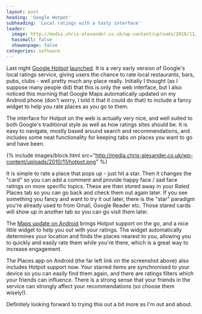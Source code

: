 ```yaml
---
layout: post
heading: 'Google Hotpot'
subheading: 'Local ratings with a tasty interface'
leader:
  image: http://media.chris-alexander.co.uk/wp-content/uploads/2010/11/hotpot.png
  hassmall: false
  showonpage: false
categories: software
---
```


Last night [Google Hotpot](http://www.google.com/hotpot) [launched](http://mashable.com/2010/11/16/google-hotpot/). It is a very early version of Google's local ratings service, giving users the chance to rate local restaurants, bars, pubs, clubs - well pretty much any place really. Initially I thought (as I suppose many people did) that this is only the web interface, but I also noticed this morning that Google Maps automatically updated on my Android phone (don't worry, I told it that it could do that) to include a fancy widget to help you rate places as you go to them.

The interface for Hotpot on the web is actually very nice, and well suited to both Google's traditional style as well as how ratings sites should be. It is easy to navigate, mostly based around search and recommendations, and includes some neat functionality for keeping tabs on places you want to go and have been.

{% include images/block.html src="http://media.chris-alexander.co.uk/wp-content/uploads/2010/11/hotpot.png" %}

It is simple to rate a place that pops up - just hit a star. Then it changes the "card" so you can add a comment and provide happy face / sad face ratings on more specific topics. These are then stored away in your Rated Places tab so you can go back and check them out again later. If you see something you fancy and want to try it out later, there is the "star" paradigm you're already used to from Gmail, Google Reader etc. Those stared cards will show up in another tab so you can go visit them later.

The [Maps update on Android](http://googlemobile.blogspot.com/2010/11/personally-yours-on-go-personalized.html) brings Hotpot support on the go, and a nice little widget to help you out with your ratings. The widget automatically determines your location and finds the places nearest to you, allowing you to quickly and easily rate them while you're there, which is a great way to increase engagement.

The Places app on Android (the far left link on the screenshot above) also includes Hotpot support now. Your starred items are synchronised to your device so you can easily find them again, and there are ratings filters which your friends can influence. There is a strong sense that your friends in the service can strongly affect your recommendations (so choose them wisely!).

Definitely looking forward to trying this out a bit more as I'm out and about.
